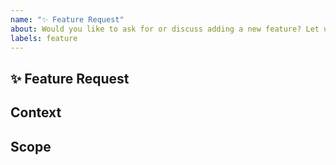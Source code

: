 ```yaml
---
name: "✨ Feature Request"
about: Would you like to ask for or discuss adding a new feature? Let us know!
labels: feature
---
```


<!-- Please give the issue a short, clear title -->

## ✨ Feature Request
<!-- Summarise the feature you would like to see as clearly and concisely as you can -->

## Context
<!-- Tell us what this feature would be useful for: who would use it, for what purpose? -->

## Scope
<!-- List various pieces of functionality you would like this feature to have. This could be a list of concrete functions, or just some bullet points explaining the various things that can be done with it -->
<!-- Also consider telling us what might be too much: what functionality comes to mind that is not needed? -->